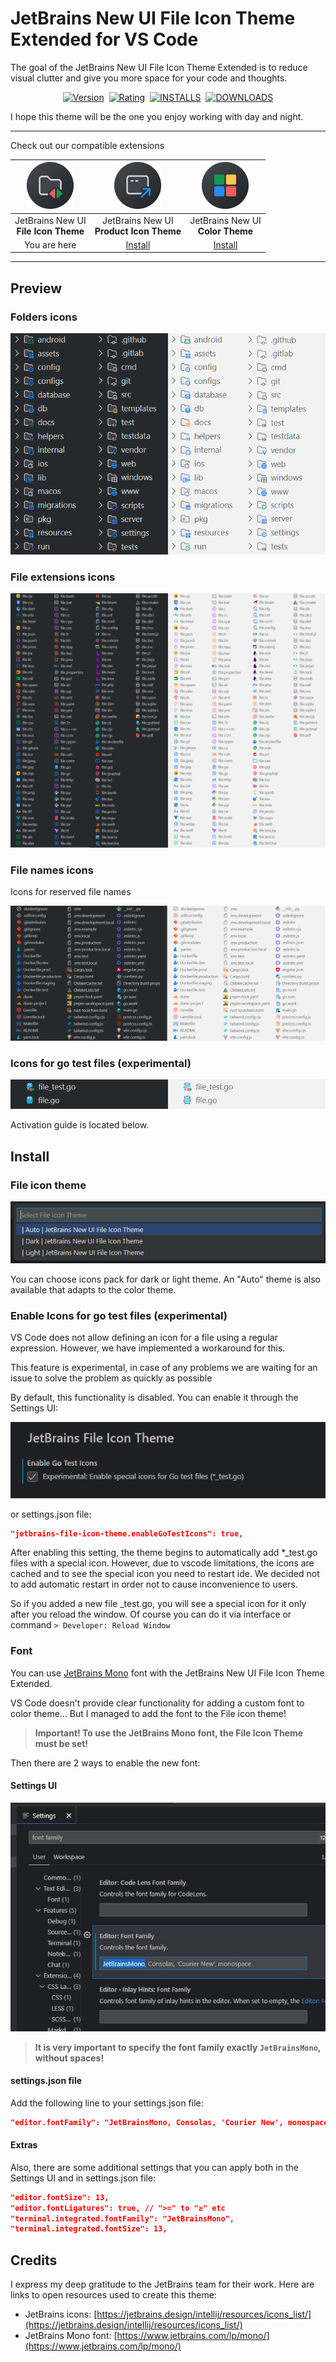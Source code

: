 # JetBrains New UI File Icon Theme Extended for VS Code

The goal of the JetBrains New UI File Icon Theme Extended is to reduce visual clutter and give you more space for your code and thoughts.

<p align="center">
    <a href="https://marketplace.visualstudio.com/items?itemName=fogio.jetbrains-file-icon-theme"><img src="https://img.shields.io/visual-studio-marketplace/v/fogio.jetbrains-file-icon-theme?style=for-the-badge&colorA=555555&colorB=007ec6&label=VERSION" alt="Version"></a>&nbsp;
    <a href="https://marketplace.visualstudio.com/items?itemName=fogio.jetbrains-file-icon-theme"><img src="https://img.shields.io/visual-studio-marketplace/r/fogio.jetbrains-file-icon-theme?style=for-the-badge&colorA=555555&colorB=007ec6&label=RATING" alt="Rating"></a>&nbsp;
    <a href="https://marketplace.visualstudio.com/items?itemName=fogio.jetbrains-file-icon-theme"><img src="https://img.shields.io/visual-studio-marketplace/i/fogio.jetbrains-file-icon-theme?style=for-the-badge&colorA=555555&colorB=007ec6&label=Installs" alt="INSTALLS"></a>&nbsp;
    <a href="https://marketplace.visualstudio.com/items?itemName=fogio.jetbrains-file-icon-theme"><img src="https://img.shields.io/visual-studio-marketplace/d/fogio.jetbrains-file-icon-theme?style=for-the-badge&colorA=555555&colorB=007ec6&label=Downloads" alt="DOWNLOADS"></a>
</p>

I hope this theme will be the one you enjoy working with day and night.

---

Check out our compatible extensions

| <img src="https://raw.githubusercontent.com/fogio-org/vscode-jetbrains-file-icon-theme/refs/heads/master/assets/img/icon.png" width="75"> | <img src="https://raw.githubusercontent.com/fogio-org/vscode-jetbrains-product-icon-theme/refs/heads/master/assets/img/icon.png" width="75"> | <img src="https://raw.githubusercontent.com/fogio-org/vscode-jetbrains-color-theme/refs/heads/master/assets/img/icon.png" width="75"> |
| :---: | :---: | :---: |
| JetBrains New UI<br>**File Icon Theme** | JetBrains New UI<br>**Product Icon Theme** | JetBrains New UI<br>**Color Theme** |
| You are here | [Install](https://marketplace.visualstudio.com/items?itemName=fogio.jetbrains-product-icon-theme) | [Install](https://marketplace.visualstudio.com/items?itemName=fogio.jetbrains-color-theme) |

---

## Preview

### Folders icons

![Preview folders icons](https://raw.githubusercontent.com/fogio-org/vscode-jetbrains-file-icon-theme/refs/heads/master/assets/img/preview_folders.png)

### File extensions icons

![Preview file extensions icons](https://raw.githubusercontent.com/fogio-org/vscode-jetbrains-file-icon-theme/refs/heads/master/assets/img/preview_file_extensions.png)

### File names icons

Icons for reserved file names

![Preview file names icons](https://raw.githubusercontent.com/fogio-org/vscode-jetbrains-file-icon-theme/refs/heads/master/assets/img/preview_file_names.png)

### Icons for go test files (experimental)

![Preview go test files](https://raw.githubusercontent.com/fogio-org/vscode-jetbrains-file-icon-theme/refs/heads/master/assets/img/preview_go_test_files.png)

Activation guide is located below.

## Install

### File icon theme

![Select theme](https://raw.githubusercontent.com/fogio-org/vscode-jetbrains-file-icon-theme/refs/heads/master/assets/img/guide_select_theme.png)

You can choose icons pack for dark or light theme. An "Auto" theme is also available that adapts to the color theme.

### Enable Icons for go test files (experimental)

VS Code does not allow defining an icon for a file using a regular expression. However, we have implemented a workaround for this.

This feature is experimental, in case of any problems we are waiting for an issue to solve the problem as quickly as possible

By default, this functionality is disabled. You can enable it through the Settings UI:

![guide_enable_go_test_icons](https://raw.githubusercontent.com/fogio-org/vscode-jetbrains-file-icon-theme/refs/heads/master/assets/img/guide_enable_go_test_icons.png)

or settings.json file:

```json
"jetbrains-file-icon-theme.enableGoTestIcons": true,
```

After enabling this setting, the theme begins to automatically add *_test.go files with a special icon. However, due to vscode limitations, the icons are cached and to see the special icon you need to restart ide. We decided not to add automatic restart in order not to cause inconvenience to users.

So if you added a new file _test.go, you will see a special icon for it only after you reload the window. Of course you can do it via interface or command `> Developer: Reload Window`

### Font

You can use [JetBrains Mono](https://www.jetbrains.com/lp/mono/) font with the JetBrains New UI File Icon Theme Extended.

VS Code doesn't provide clear functionality for adding a custom font to color theme... But I managed to add the font to the File icon theme!

> **Important! To use the JetBrains Mono font, the File Icon Theme must be set!**

Then there are 2 ways to enable the new font:

#### Settings UI

![Change font in settings UI](https://raw.githubusercontent.com/fogio-org/vscode-jetbrains-file-icon-theme/refs/heads/master/assets/img/guide_change_font_settings_ui.jpg)

> **It is very important to specify the font family exactly `JetBrainsMono`, without spaces!**

#### settings.json file

Add the following line to your settings.json file:

```json
"editor.fontFamily": "JetBrainsMono, Consolas, 'Courier New', monospace",
```

#### Extras

Also, there are some additional settings that you can apply both in the Settings UI and in settings.json file:

```json
"editor.fontSize": 13,
"editor.fontLigatures": true, // ">=" to "≥" etc
"terminal.integrated.fontFamily": "JetBrainsMono",
"terminal.integrated.fontSize": 13,
```

## Credits

I express my deep gratitude to the JetBrains team for their work. Here are links to open resources used to create this theme:

- JetBrains icons: [https://jetbrains.design/intellij/resources/icons_list/](https://jetbrains.design/intellij/resources/icons_list/)
- JetBrains Mono font: [https://www.jetbrains.com/lp/mono/](https://www.jetbrains.com/lp/mono/)
